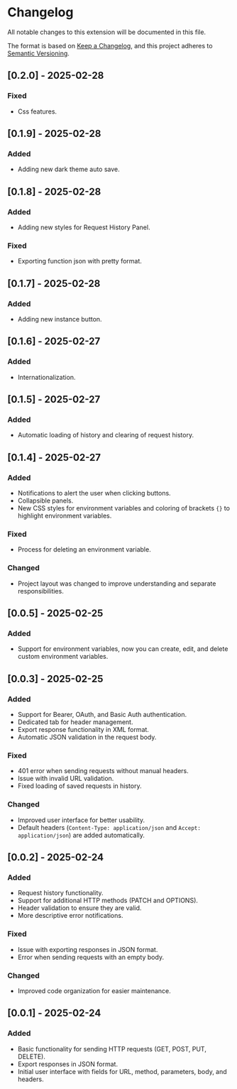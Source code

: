 # Changelog

All notable changes to this extension will be documented in this file.

The format is based on [Keep a Changelog](https://keepachangelog.com/en/1.0.0/),
and this project adheres to [Semantic Versioning](https://semver.org/).

## [0.2.0] - 2025-02-28
### Fixed
- Css features.

## [0.1.9] - 2025-02-28
### Added
- Adding new dark theme auto save.

## [0.1.8] - 2025-02-28
### Added
- Adding new styles for Request History Panel.

### Fixed
- Exporting function json with pretty format.

## [0.1.7] - 2025-02-28
### Added
- Adding new instance button.

## [0.1.6] - 2025-02-27
### Added
- Internationalization.

## [0.1.5] - 2025-02-27
### Added
- Automatic loading of history and clearing of request history.

## [0.1.4] - 2025-02-27
### Added
- Notifications to alert the user when clicking buttons.
- Collapsible panels.
- New CSS styles for environment variables and coloring of brackets `{}` to highlight environment variables.

### Fixed
- Process for deleting an environment variable.

### Changed
- Project layout was changed to improve understanding and separate responsibilities.

## [0.0.5] - 2025-02-25
### Added
- Support for environment variables, now you can create, edit, and delete custom environment variables.

## [0.0.3] - 2025-02-25
### Added
- Support for Bearer, OAuth, and Basic Auth authentication.
- Dedicated tab for header management.
- Export response functionality in XML format.
- Automatic JSON validation in the request body.

### Fixed
- 401 error when sending requests without manual headers.
- Issue with invalid URL validation.
- Fixed loading of saved requests in history.

### Changed
- Improved user interface for better usability.
- Default headers (`Content-Type: application/json` and `Accept: application/json`) are added automatically.

## [0.0.2] - 2025-02-24
### Added
- Request history functionality.
- Support for additional HTTP methods (PATCH and OPTIONS).
- Header validation to ensure they are valid.
- More descriptive error notifications.

### Fixed
- Issue with exporting responses in JSON format.
- Error when sending requests with an empty body.

### Changed
- Improved code organization for easier maintenance.

## [0.0.1] - 2025-02-24
### Added
- Basic functionality for sending HTTP requests (GET, POST, PUT, DELETE).
- Export responses in JSON format.
- Initial user interface with fields for URL, method, parameters, body, and headers.
